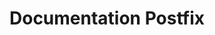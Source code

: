 <link rel="stylesheet" type="text/css" href="/assets/css/purple-theme.css">

# Documentation Postfix